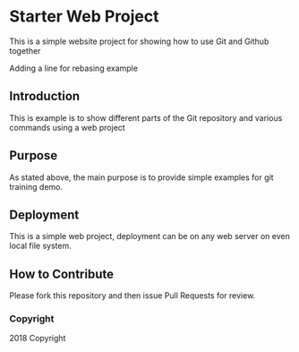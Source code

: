 # Starter Web Project

This is a simple website project for showing how to use Git and Github together 

Adding a line for rebasing example

## Introduction 

This is example is to show different parts of the Git repository and various commands using 
a web project 

## Purpose

As stated above, the main purpose is to provide simple examples for git training demo.

## Deployment

This is a simple web project, deployment can be on any web server on even local file system.

## How to Contribute 

Please fork this repository and then issue Pull Requests for review.

### Copyright

2018 Copyright

